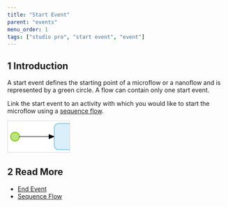 ```yaml
---
title: "Start Event"
parent: "events"
menu_order: 1
tags: ["studio pro", "start event", "event"]
---
```


## 1 Introduction
A start event defines the starting point of a microflow or a nanoflow and is represented by a green circle. A flow can contain only one start event.

Link the start event to an activity with which you would like to start the microflow using a [sequence flow](sequence-flow).

![](attachments/events/start-event.png)

## 2 Read More

* [End Event](end-event)
* [Sequence Flow](sequence-flow)